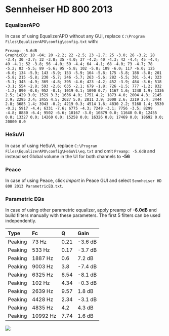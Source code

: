 # Sennheiser HD 800 2013

### EqualizerAPO
In case of using EqualizerAPO without any GUI, replace `C:\Program Files\EqualizerAPO\config\config.txt`
with:
```
Preamp: -5.6dB
GraphicEQ: 10 -84; 20 -2.2; 22 -2.5; 23 -2.7; 25 -3.0; 26 -3.2; 28 -3.4; 30 -3.7; 32 -3.8; 35 -4.0; 37 -4.2; 40 -4.3; 42 -4.4; 45 -4.4; 49 -4.1; 52 -3.8; 56 -4.0; 59 -4.4; 64 -4.1; 68 -4.0; 73 -4.7; 78 -5.2; 83 -5.5; 89 -5.6; 95 -5.8; 102 -5.8; 109 -6.0; 117 -6.0; 125 -6.0; 134 -5.9; 143 -5.9; 153 -5.9; 164 -5.8; 175 -5.8; 188 -5.8; 201 -5.8; 215 -5.8; 230 -5.7; 246 -5.7; 263 -5.6; 282 -5.5; 301 -5.4; 323 -5.1; 345 -4.9; 369 -4.8; 395 -4.6; 423 -4.2; 452 -3.9; 484 -3.6; 518 -3.1; 554 -2.8; 593 -2.6; 635 -2.1; 679 -1.8; 726 -1.5; 777 -1.2; 832 -1.2; 890 -0.8; 952 -0.1; 1019 0.1; 1090 0.7; 1167 1.6; 1248 1.9; 1336 2.5; 1429 3.0; 1529 3.3; 1636 4.0; 1751 4.2; 1873 4.0; 2004 4.3; 2145 3.9; 2295 3.4; 2455 4.5; 2627 5.0; 2811 3.9; 3008 2.6; 3219 2.4; 3444 2.8; 3685 1.4; 3943 -0.2; 4219 0.3; 4514 1.6; 4830 2.2; 5168 1.4; 5530 -0.2; 5917 -4.4; 6331 -7.6; 6775 -4.3; 7249 -3.1; 7756 -3.5; 8299 -4.8; 8880 -6.4; 9502 -6.6; 10167 -3.0; 10879 0.0; 11640 0.0; 12455 0.0; 13327 0.0; 14260 0.0; 15258 0.0; 16326 0.0; 17469 0.0; 18692 0.0; 20000 0.0
```

### HeSuVi
In case of using HeSuVi, replace `C:\Program Files\EqualizerAPO\config\HeSuVi\eq.txt` and omit `Preamp:
-5.6dB` and instead set Global volume in the UI for both channels to **-56**

### Peace
In case of using Peace, click *Import* in Peace GUI and select `Sennheiser HD 800 2013 ParametricEQ.txt`.

### Parametric EQs
In case of using other parametric equalizer, apply preamp of **-6.0dB** and build filters manually with
these parameters. The first 5 filters can be used independently.

| Type    | Fc       |    Q | Gain    |
|:--------|:---------|:-----|:--------|
| Peaking | 73 Hz    | 0.21 | -3.6 dB |
| Peaking | 533 Hz   | 0.17 | -3.7 dB |
| Peaking | 1887 Hz  | 0.6  | 7.2 dB  |
| Peaking | 9003 Hz  | 3.8  | -7.4 dB |
| Peaking | 6325 Hz  | 6.54 | -8.1 dB |
| Peaking | 102 Hz   | 4.34 | -0.3 dB |
| Peaking | 2639 Hz  | 9.57 | 1.8 dB  |
| Peaking | 4428 Hz  | 2.34 | -3.1 dB |
| Peaking | 4835 Hz  | 4.2  | 4.3 dB  |
| Peaking | 10992 Hz | 7.74 | 1.6 dB  |

![](https://raw.githubusercontent.com/jaakkopasanen/AutoEq/master/results/headphonecom/headphonecom/Sennheiser%20HD%20800%202013/Sennheiser%20HD%20800%202013.png)